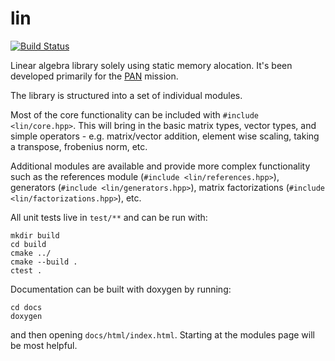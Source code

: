 
# lin

[![Build Status](https://travis-ci.com/kkrol27/lin.svg?branch=master)](https://travis-ci.com/kkrol27/lin)

Linear algebra library solely using static memory alocation. It's been developed primarily for the [PAN](https://github.com/pathfinder-for-autonomous-navigation) mission.

The library is structured into a set of individual modules.

Most of the core functionality can be included with `#include <lin/core.hpp>`. This will bring in the basic matrix types, vector types, and simple operators - e.g. matrix/vector addition, element wise scaling, taking a transpose, frobenius norm, etc.

Additional modules are available and provide more complex functionality such as the references module (`#include <lin/references.hpp>`), generators (`#include <lin/generators.hpp>`), matrix factorizations (`#include <lin/factorizations.hpp>`), etc.

All unit tests live in `test/**` and can be run with:

    mkdir build
    cd build
    cmake ../
    cmake --build .
    ctest .

Documentation can be built with doxygen by running:

    cd docs
    doxygen

and then opening `docs/html/index.html`. Starting at the modules page will be most helpful.
